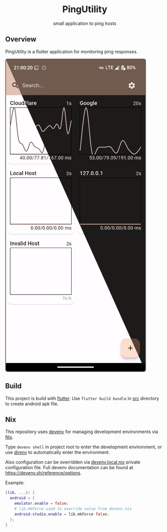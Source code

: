 <h1 align='center'>
  PingUtility
</h1>

<p align='center'>
  small application to ping hosts
</p>

## Overview

PingUtility is a flutter application for monitoring ping responses.

![Application overview page in two themes](./docs/assets/overview-page.png)

## Build

This project is build with [flutter](https://flutter.dev/).
Use `flutter build bundle` in [src](./src) directory to create android apk file.

## Nix

This repository uses [devenv](https://github.com/cachix/devenv)
for managing development environments via [Nix](https://nixos.org/).

Type `devenv shell` in project root to enter the development environment,
or use [direnv](https://github.com/direnv/direnv) to automatically enter the environment.

Also configuration can be overridden via [devenv.local.nix](./devenv.local.nix) private configuration file.
Full devenv documentation can be found at https://devenv.sh/reference/options.

Example:

```nix
{lib, ...}: {
  android = {
    emulator.enable = false;
    # lib.mkForce used to override value from devenv.nix
    android-studio.enable = lib.mkForce false;
  };
}
```
